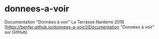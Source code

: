 # donnees-a-voir
Documentation "Données à voir" La Terrasse Nanterre 2016
[https://benfer.github.io/donnees-a-voir/](Documentation "Données à voir" sur GitHub)
